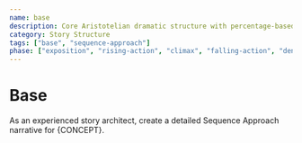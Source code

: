 ```yaml
---
name: base
description: Core Aristotelian dramatic structure with percentage-based story stages and character elements
category: Story Structure
tags: ["base", "sequence-approach"]
phase: ["exposition", "rising-action", "climax", "falling-action", "denouement"]
---
```


# Base

As an experienced story architect, create a detailed Sequence Approach narrative for {CONCEPT}.
